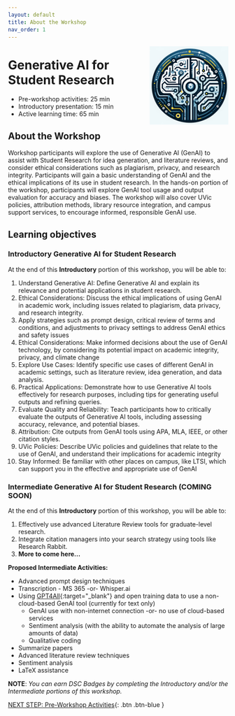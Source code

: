 ```yaml
---
layout: default
title: About the Workshop 
nav_order: 1
---
```

<img src="images/gen-ai-workshop-logo.png" style="float:right;width:180px;" alt="image description">

# Generative AI for Student Research

- Pre-workshop activities: 25 min 
- Introductory presentation: 15 min
- Active learning time: 65 min

## About the Workshop 

Workshop participants will explore the use of Generative AI (GenAI) to assist with Student Research for idea generation, and literature reviews, and consider ethical considerations such as plagiarism, privacy, and research integrity. Participants will gain a basic understanding of GenAI and the ethical implications of its use in student research. In the hands-on portion of the workshop, participants will explore GenAI tool usage and output evaluation for accuracy and biases. The workshop will also cover UVic policies, attribution methods, library resource integration, and campus support services, to encourage informed, responsible GenAI use.

## Learning objectives
### Introductory Generative AI for Student Research
At the end of this **Introductory** portion of this workshop, you will be able to:

1. Understand Generative AI: Define Generative AI and explain its relevance and potential applications in student research.
2. Ethical Considerations: Discuss the ethical implications of using GenAI in academic work, including issues related to plagiarism, data privacy, and research integrity.
3. Apply strategies such as prompt design, critical review of terms and conditions, and adjustments to privacy settings to address GenAI ethics and safety issues
4. Ethical Considerations: Make informed decisions about the use of GenAI technology, by considering its potential impact on academic integrity, privacy, and climate change
5. Explore Use Cases: Identify specific use cases of different GenAI in academic settings, such as literature review, idea generation, and data analysis.
6. Practical Applications: Demonstrate how to use Generative AI tools effectively for research purposes, including tips for generating useful outputs and refining queries.
7. Evaluate Quality and Reliability: Teach participants how to critically evaluate the outputs of Generative AI tools, including assessing accuracy, relevance, and potential biases.
8. Attribution: Cite outputs from GenAI tools using APA, MLA, IEEE, or other citation styles.
9. UVic Policies: Describe UVic policies and guidelines that relate to the use of GenAI, and understand their implications for academic integrity
10. Stay Informed: Be familiar with other places on campus, like LTSI, which can support you in the effective and appropriate use of GenAI

### Intermediate Generative AI for Student Research (COMING SOON)
At the end of this **Introductory** portion of this workshop, you will be able to:

1. Effectively use advanced Literature Review tools for graduate-level research.
2. Integrate citation managers into your search strategy using tools like Research Rabbit.
3. **More to come here...**

**Proposed Intermediate Activities:**
- Advanced prompt design techniques
- Transcription - MS 365 -or- Whisper.ai
- Using [GPT4All](https://gpt4all.io/){:target="_blank"} and open training data to use a non-cloud-based GenAI tool (currently for text only)
  - GenAI use with non-internet connection -or- no use of cloud-based services
  - Sentiment analysis (with the ability to automate the analysis of large amounts of data)
  - Qualitative coding
- Summarize papers
- Advanced literature review techniques 
- Sentiment analysis 
- LaTeX assistance 

**NOTE**: _You can earn DSC Badges by completing the Introductory and/or the Intermediate portions of this workshop._
 
[NEXT STEP: Pre-Workshop Activities](pre-workshop.html){: .btn .btn-blue }
